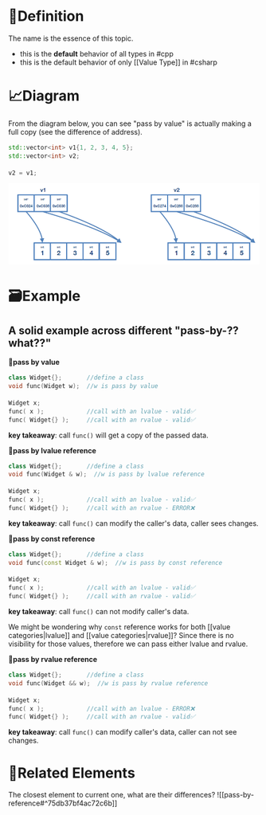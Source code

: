 # 📝Definition
The name is the essence of this topic.
- this is the **default** behavior of all types in #cpp 
- this is the default behavior of only [[Value Type]] in #csharp 

# 📈Diagram
From the diagram below, you can see "pass by value" is actually making a full copy (see the difference of address).
```cpp
std::vector<int> v1{1, 2, 3, 4, 5};
std::vector<int> v2;

v2 = v1;
```
![name|500](../assets/pass-by-value-memory.png)

# 🗃Example
## A solid example across different "pass-by-??what??"
**📌pass by value**
```cpp
class Widget{};       //define a class
void func(Widget w);  //w is pass by value

Widget x;
func( x );            //call with an lvalue - valid✅
func( Widget{} );     //call with an rvalue - valid✅
```
**key takeaway**: call `func()` will get a copy of the passed data.

**📌pass by lvalue reference**
```cpp
class Widget{};       //define a class
void func(Widget & w);  //w is pass by lvalue reference

Widget x;
func( x );            //call with an lvalue - valid✅
func( Widget{} );     //call with an rvalue - ERROR❌
```
**key takeaway**: call `func()` can modify the caller's data, caller sees changes.

**📌pass by const reference**
```cpp
class Widget{};       //define a class
void func(const Widget & w);  //w is pass by const reference

Widget x;
func( x );            //call with an lvalue - valid✅
func( Widget{} );     //call with an rvalue - valid✅
```
**key takeaway**: call `func()` can not modify caller's data.

We might be wondering why `const` reference works for both [[value categories|lvalue]] and [[value categories|rvalue]]? 
Since there is no visibility for those values, therefore we can pass either lvalue and rvalue.

**📌pass by rvalue reference**
```cpp
class Widget{};       //define a class
void func(Widget && w);  //w is pass by rvalue reference

Widget x;
func( x );            //call with an lvalue - ERROR❌
func( Widget{} );     //call with an rvalue - valid✅
```
**key takeaway**: call `func()` can modify caller's data, caller can not see changes.


# 🌱Related Elements
 The closest element to current one, what are their differences?
![[pass-by-reference#^75db37bf4ac72c6b]]
